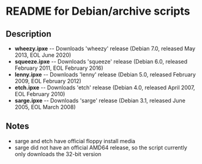 # README for Debian/archive scripts

## Description

* **wheezy.ipxe**  -- Downloads 'wheezy' release (Debian 7.0, released May 2013, EOL June 2020)
* **squeeze.ipxe** -- Downloads 'squeeze' release (Debian 6.0, released February 2011, EOL February 2016)
* **lenny.ipxe**   -- Downloads 'lenny' release (Debian 5.0, released February 2009, EOL February 2012)
* **etch.ipxe**    -- Downloads 'etch' release (Debian 4.0, released April 2007, EOL February 2010)
* **sarge.ipxe**   -- Downloads 'sarge' release (Debian 3.1, released June 2005, EOL  March 2008)

## Notes

* sarge and etch have official floppy install media
* sarge did not have an official AMD64 release, so the script currently only downloads the 32-bit version
